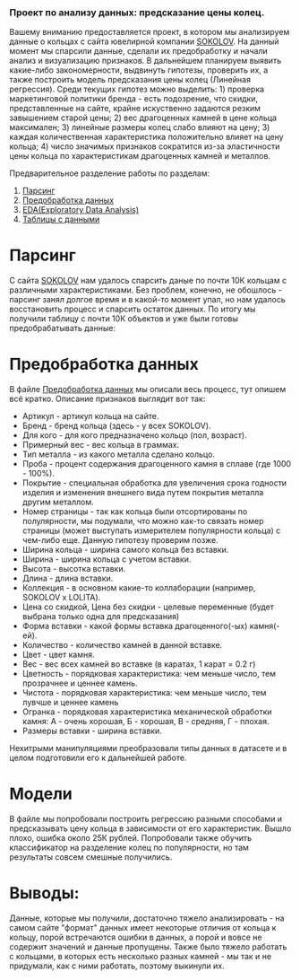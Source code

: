 ### Проект по анализу данных: предсказание цены колец.
Вашему вниманию предоставляется проект, в котором мы анализируем данные о кольцах с сайта ювелирной компании [SOKOLOV](https://sokolov.ru/). На данный момент мы спарсили данные, сделали их предобработку и начали анализ и визуализацию признаков. В дальнейшем планируем выявить какие-либо закономерности, выдвинуть гипотезы, проверить их, а также построить модель предсказания цены колец (Линейная регрессия). Среди текущих гипотез можно выделить: 1) проверка маркетинговой политики бренда - есть подозрение, что скидки, представленные на сайте, крайне искуственно задаются резким завышением старой цены; 2) вес драгоценных камней в цене кольца максимален; 3) линейные размеры колец слабо влияют на цену; 3) каждая количественная характеристика положительно влияет на цену кольца; 4) число значимых признаков сократится из-за эластичности цены кольца по характеристикам драгоценных камней и металлов.


Предварительное разделение работы по разделам:
1. [Парсинг](parser.ipynb)
2. [Предобработка данных](Предобработка_данных.ipynb)
3. [EDA(Exploratory Data Analysis)](EDA.ipynb)
4. [Таблицы с данными](Data/)

# Парсинг
С сайта [SOKOLOV](https://sokolov.ru/) нам удалось спарсить даные по почти 10К кольцам с различными характеристиками. Без проблем, конечно, не обошлось - парсинг занял долгое время и в какой-то момент упал, но нам удалось восстановить процесс и спарсить остаток данных. По итогу мы получили таблицу с почти 10К объектов и уже были готовы предобрабатывать данные:

# Предобработка данных
В файле [Предобработка данных](Предобработка_данных.ipynb) мы описали весь процесс, тут опишем всё кратко. Описание признаков выглядит вот так:
- Артикул - артикул кольца на сайте.
- Бренд - бренд кольца (здесь - у всех SOKOLOV).
- Для кого - для кого предназначено кольцо (пол, возраст).
- Примерный вес - вес кольца в граммах.
- Тип металла - из какого металла сделано кольцо.
- Проба - процент содержания драгоценного камня в сплаве (где 1000 - 100%).
- Покрытие - специальная обработка для увеличения срока годности изделия и изменения внешнего вида путем покрытия металла другим металлом.
- Номер страницы - так как кольца были отсортированы по полулярности, мы подумали, что можно как-то связать номер страницы (может выступать измерителем популярности кольца) с чем-либо еще. Данную гипотезу проверим позже.
- Ширина кольца - ширина самого кольца без вставки.
- Ширина - ширина кольца с учетом вставки.
- Высота - высотка вставки.
- Длина - длина вставки.
- Коллекция - в основном какие-то коллаборации (например, SOKOLOV x LOLITA).
- Цена со скидкой, Цена без скидки - целевые переменные (будет выбрана только одна для предсказания)
- Форма вставки - какой формы вставка драгоценного(-ых) камня(-ей).
- Количество - количество камней в данной вставке.
- Цвет - цвет камня.
- Вес - вес всех камней во вставке (в каратах, 1 карат = 0.2 г)
- Цветность - порядковая характеристика: чем меньше число, тем прозрачнее и ценнее камень.
- Чистота - порядковая характеристика: чем меньше число, тем лувчше и ценнее камень
- Огранка - порядковая характеристика механической обработки камня: А - очень хорошая, Б - хорошая, В - средняя, Г - плохая.
- Размеры вставки - ширина вставки.

Нехитрыми манипуляциями преобразовали типы данных в датасете и в целом подготовили его к дальнейшей работе.

# Модели
В файле мы попробовали построить регрессию разными способами и предсказывать цену кольца в зависимости от его характеристик. Вышло плохо, ошибка около 25К рублей. Попробовали также обучить классификатор на разделение колец по популярности, но там результаты совсем смешные получились.

# Выводы:
Данные, которые мы получили, достаточно тяжело анализировать - на самом сайте "формат" данных имеет некоторые отличия от кольца к кольцу, порой встречаются ошибки в данных, а порой и вовсе не содержит значений и данные пропущены. Также было тяжело работать с кольцами, в которых есть несколько разных камней - мы так и не придумали, как с ними работать, поэтому выкинули их. 



